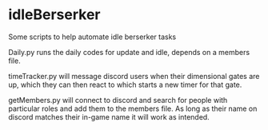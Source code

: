 # idleBerserker
Some scripts to help automate idle berserker tasks

Daily.py runs the daily codes for update and idle, depends on a members file.

timeTracker.py will message discord users when their dimensional gates are up, which they can then react to which starts a new timer for that gate.

getMembers.py will connect to discord and search for people with particular roles and add them to the members file.  As long as their name on discord matches their in-game name it will work as intended.

